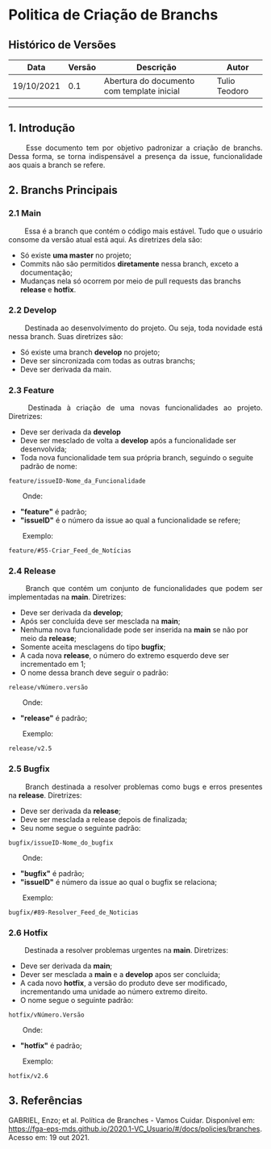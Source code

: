 # Politica de Criação de Branchs

## Histórico de Versões

Data|Versão|Descrição|Autor
-|-|-|-
19/10/2021|0.1|Abertura do documento com template inicial|Tulio Teodoro|


---

## 1. <a name="1">Introdução</a>
<p align = "justify"> &emsp;&emsp; Esse documento tem por objetivo padronizar a criação de branchs. Dessa forma, se torna indispensável a presença da issue, funcionalidade aos quais a branch se refere. </p>

## 2. <a name="2">Branchs Principais</a>
### 2.1 <a name="2.1">Main</a>
<p align = "justify"> &emsp;&emsp; Essa é a branch que contém o código mais estável. Tudo que o usuário consome da versão atual está aqui. As diretrizes dela são:</p>

* Só existe <b>uma master</b> no projeto;
* Commits não são permitidos <b>diretamente</b> nessa branch, exceto a documentação;
* Mudanças nela só ocorrem por meio de pull requests das branchs <b>release</b> e <b>hotfix</b>.

### 2.2 <a name="2.2">Develop</a>
<p align = "justify"> &emsp;&emsp; Destinada ao desenvolvimento do projeto. Ou seja, toda novidade está nessa branch. Suas diretrizes são:</p>

* Só existe uma branch <b>develop</b> no projeto;
* Deve ser sincronizada com todas as outras branchs;
* Deve ser derivada da main.

### 2.3 <a name="2.3">Feature</a>
<p align = "justify"> &emsp;&emsp; Destinada à criação de uma novas funcionalidades ao projeto. Diretrizes:</p>

* Deve ser derivada da <b>develop</b>
* Deve ser mesclado de volta a <b>develop</b> após a funcionalidade ser desenvolvida;
* Toda nova funcionalidade tem sua própria branch, seguindo o seguite padrão de nome:

```
feature/issueID-Nome_da_Funcionalidade
```

<p align = "justify">&emsp;&emsp;Onde:</p>

* <b>"feature"</b> é padrão;
* <b>"issueID"</b> é o número da issue ao qual a funcionalidade se refere;

<p align = "justify">&emsp;&emsp;Exemplo:</p>

```
feature/#55-Criar_Feed_de_Notícias
```


### 2.4 <a name="2.4">Release</a>
<p align = "justify"> &emsp;&emsp; Branch que contém um conjunto de funcionalidades que podem ser implementadas na <b>main</b>. Diretrizes:</p>

* Deve ser derivada da <b>develop</b>;
* Após ser concluída deve ser mesclada na <b>main</b>;
* Nenhuma nova funcionalidade pode ser inserida na <b>main</b> se não por meio da <b>release</b>;
* Somente aceita mesclagens do tipo <b>bugfix</b>;
* A cada nova <b>release</b>, o número do extremo esquerdo deve ser incrementado em 1;
* O nome dessa branch deve seguir o padrão:

```
release/vNúmero.versão
```

<p align = "justify">&emsp;&emsp;Onde:</p>

* <b>"release"</b> é padrão;

<p align = "justify">&emsp;&emsp;Exemplo:</p>

```
release/v2.5
```

### 2.5 <a name="2.5">Bugfix</a>
<p align = "justify"> &emsp;&emsp; Branch destinada a resolver problemas como bugs e erros presentes na <b>release</b>. Diretrizes:</p>

* Deve ser derivada da <b>release</b>;
* Deve ser mesclada a release depois de finalizada;
* Seu nome segue o seguinte padrão:

```
bugfix/issueID-Nome_do_bugfix
```

<p align = "justify">&emsp;&emsp;Onde:</p>

* <b>"bugfix"</b> é padrão;
* <b>"issueID"</b> é número da issue ao qual o bugfix se relaciona;

<p align = "justify">&emsp;&emsp;Exemplo:</p>

```
bugfix/#89-Resolver_Feed_de_Noticias
```

### 2.6 <a name="2.6">Hotfix</a>
<p align = "justify"> &emsp;&emsp; Destinada a resolver problemas urgentes na <b>main</b>. Diretrizes:</p>

* Deve ser derivada da <b>main</b>;
* Dever ser mesclada a <b>main</b> e a <b>develop</b> apos ser concluida;
* A cada novo <b>hotfix</b>, a versão do produto deve ser modificado, incrementando uma unidade ao número extremo direito.
* O nome segue o seguinte padrão:

```
hotfix/vNúmero.Versão
```

<p align = "justify">&emsp;&emsp;Onde:</p>

* <b>"hotfix"</b> é padrão;

<p align = "justify">&emsp;&emsp;Exemplo:</p>

```
hotfix/v2.6
```
## 3. <a nome="3">Referências</a>
GABRIEL, Enzo; et al. Política de Branches - Vamos Cuidar. Disponível em: <https://fga-eps-mds.github.io/2020.1-VC_Usuario/#/docs/policies/branches>. Acesso em: 19 out 2021.
